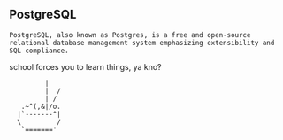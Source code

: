 ## PostgreSQL
```
PostgreSQL, also known as Postgres, is a free and open-source relational database management system emphasizing extensibility and SQL compliance.
```

school forces you to learn things, ya kno?

```
         |
         |  /
         | /
   .~^(,&|/o.
  |`-------^|
  \         /
   `======='
```
